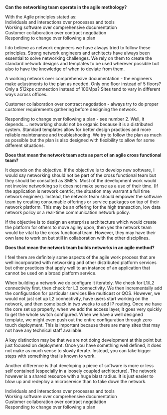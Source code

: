 **Can the networking team operate in the agile methology?**

With the Agile principles stated as: <br>
 Individuals and interactions over processes and tools <br>
 Working software over comprehensive documentation <br>
 Customer collaboration over contract negotiation <br>
 Responding to change over following a plan <br>
 
I do believe as network engineers we have always tried to follow these principles.  Strong network engineers and architects have always been essential to solve networking challenges.  We rely on them to create the standard network designs and templates to be used wherever possible but also to have the knowledge of when to deviate from them.  

A working network over comprehensive documentation - the engineers make adjustments to the plan as needed.  Only one floor instead of 5 floors?  Only a 512kps connection instead of 100Mps?  Sites tend to vary in different ways across offices.

Customer collaboration over contract negotiation - always try to do proper customer requirements gathering before designing the network.

Responding to change over following a plan - see number 2.  Well, it depends.... networking should not be organic because it is a distributed system.  Standard templates allow for better design practices and more reliable maintenance and troubleshooting.  We try to follow the plan as much as possible but the plan is also designed with flexibility to allow for some different situations.  
 

**Does that mean the network team acts as part of an agile cross functional team?**

It depends on the objective.  If the objective is to develop new software, I would say networking should not be part of the cross functional team but they should be consulted as SME's.  Most of the development work would not involve networking so it does not make sense as a use of their time.  (If the application is network centric, the situation may warrant a full time network engineer).  Instead, the network team should empower the software team by creating consumable offerings or service packages on top of their network platform.  This may be an offering for the high transaction, low data network policy or a real-time communication network policy.

If the objective is to design an enterprise architecture which would create the platform for others to move agiley upon, then yes the network team would be vital to the cross functional team.  However, they may have their own lane to work on but still in collaboration with the other disciplines.


**Does that mean the network team builds networks in an agile method?**

I feel there are definitely some aspects of the agile work process that are well incorporated with networking and other distributed platform services but other practices that apply well to an instance of an application that cannot be used on a broad platform service.

When building a network we do configure it iterately.  We check for L1/L2 connectivity first, then check for L3 connectivity.  We then incrementally add the configuration for particular services like multicast or QOS.  However, we would not just set up L2 connectivity, have users start working on the network, and then come back in two weeks to add IP routing.  Once we have the core set up properly, when we add the access layer, it goes very quickly to get the whole switch configured.  When we have a well designed template, we might even push out the entire configuration through zero touch deployment.  This is important because there are many sites that may not have any technical staff available.  

A key distinction may be that we are not doing development at this point but just focused on deployment.  Once you have something well defined, it does not make as much sense to slowly iterate.  Instead, you can take bigger steps with something that is known to work.  

Another difference is that developing a piece of software is more or less self contained (especially in a loosely coupled architecture).  The network however is a shared resource with a huge blast radius.  It is just easier to blow up and redeploy a microservice than to take down the network.  




Individuals and interactions over processes and tools <br>
Working software over comprehensive documentation <br>
Customer collaboration over contract negotiation <br>
Responding to change over following a plan <br>
